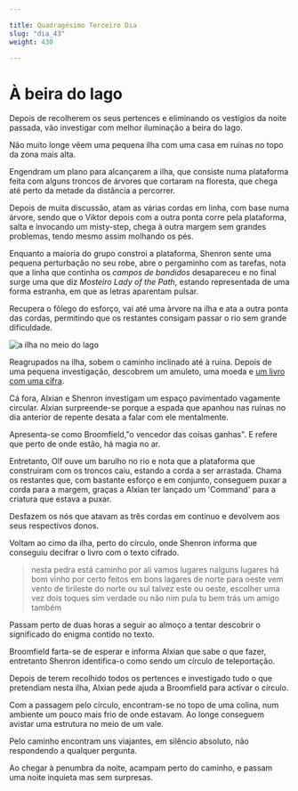 ```yaml
---

title: Quadragésimo Terceiro Dia 
slug: "dia_43"
weight: 430

---
```


# À beira do lago

Depois de recolherem os seus pertences e eliminando os vestígios da noite passada, vão investigar com melhor iluminação a beira do lago.

Não muito longe vêem uma pequena ilha com uma casa em ruínas no topo da zona mais alta.

Engendram um plano para alcançarem a ilha, que consiste numa plataforma feita com alguns troncos de árvores que cortaram na floresta, que chega até perto da metade da distância a percorrer.

Depois de muita discussão, atam as várias cordas em linha, com base numa árvore, sendo que o Viktor depois com a outra ponta corre pela plataforma, salta e invocando um misty-step, chega à outra margem sem grandes problemas, tendo mesmo assim molhando os pés.

Enquanto a maioria do grupo constroi a plataforma, Shenron sente uma pequena perturbação no seu robe, abre o pergaminho com as tarefas, nota que a linha que continha os *campos de bandidos* desapareceu e no final surge uma que diz *Mosteiro Lady of the Path*, estando representada de uma forma estranha, em que as letras aparentam pulsar. 

Recupera o fôlego do esforço, vai até uma àrvore na ilha e ata a outra ponta das cordas, permitindo que os restantes consigam passar o rio sem grande dificuldade.

![a ilha no meio do lago](/images/LakeIsland.jpg)

Reagrupados na ilha, sobem o caminho inclinado até à ruína. Depois de uma pequena investigação, descobrem um amuleto, uma moeda e [um livro com uma cifra](/images/islandBook.pdf).

Cá fora, Alxian e Shenron investigam um espaço pavimentado vagamente circular. Alxian surpreende-se porque a espada que apanhou nas ruínas no dia anterior de repente desata a falar com ele mentalmente.

Apresenta-se como Broomfield,"o vencedor das coisas ganhas". E refere que perto de onde estão, há magia no ar.

Entretanto, Olf ouve um barulho no rio e nota que a plataforma que construiram com os troncos caiu, estando a corda a ser arrastada.
Chama os restantes que, com bastante esforço e em conjunto, conseguem puxar a corda para a margem, graças a Alxian ter lançado um 'Command' para a criatura que estava a puxar.

Desfazem os nós que atavam as três cordas em continuo e devolvem aos seus respectivos donos.

Voltam ao cimo da ilha, perto do círculo, onde Shenron informa que conseguiu decifrar o livro com o texto cifrado.

> nesta pedra está caminho por ali vamos lugares nalguns lugares há bom vinho por certo feitos em bons lagares de norte para oeste vem vento de tirileste do norte ou sul talvez este ou oeste, escolher uma vez dois toques sim verdade ou não nim pula tu bem trás um amigo também

Passam perto de duas horas a seguir ao almoço a tentar descobrir o significado do enigma contido no texto.

Broomfield farta-se de esperar e informa Alxian que sabe o que fazer, entretanto Shenron identifica-o como sendo um círculo de teleportação.

Depois de terem recolhido todos os pertences e investigado tudo o que pretendiam nesta ilha, Alxian pede ajuda a Broomfield para activar o círculo.

Com a passagem pelo círculo, encontram-se no topo de uma colina, num ambiente um pouco mais frio de onde estavam. Ao longe conseguem avistar uma estrutura no meio de um vale.

Pelo caminho encontram uns viajantes, em silêncio absoluto, não respondendo a qualquer pergunta.

Ao chegar à penumbra da noite, acampam perto do caminho, e passam uma noite inquieta mas sem surpresas.